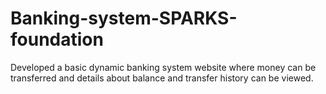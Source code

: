 # Banking-system-SPARKS-foundation
Developed a basic dynamic banking system website where money can be transferred and details about balance and transfer history can be viewed.

